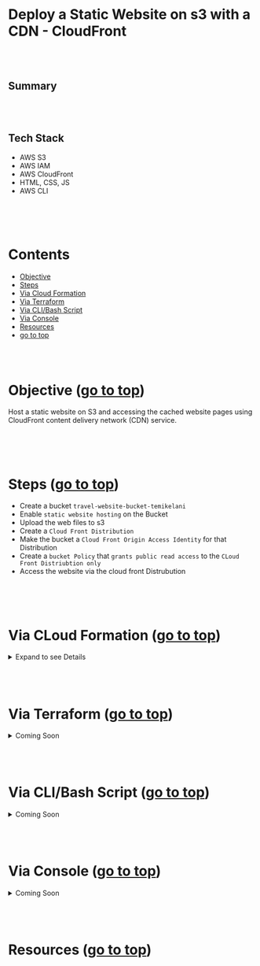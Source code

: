 # Deploy a Static Website on s3 with a CDN - CloudFront <a id ='top'></a>

<br>
<br>

## Summary

<br>
<br>

## Tech Stack

- AWS S3
- AWS IAM
- AWS CloudFront
- HTML, CSS, JS
- AWS CLI

<br>
<br>
<br>

# Contents

- [Objective](#obj)
- [Steps](#steps)
- [Via Cloud Formation](#0)
- [Via Terraform](#1)
- [Via CLI/Bash Script](#2)
- [Via Console](#3)
- [Resources](#res)
- [go to top](#top)

<br>
<br>

# Objective <a id='obj'></a> ([go to top](#top))

Host a static website on S3 and accessing the cached website pages using CloudFront content delivery network (CDN) service.

<br>
<br>
<br>

# Steps <a id='steps'></a> ([go to top](#top))

- Create a bucket `travel-website-bucket-temikelani`
- Enable `static website hosting` on the Bucket
- Upload the web files to s3
- Create a `Cloud Front Distribution`
- Make the bucket a `Cloud Front Origin Access Identity` for that Distribution
- Create a `bucket Policy` that `grants public read access` to the `CLoud Front Distriubtion only`
- Access the website via the cloud front Distrubution

<br>
<br>
<br>

# Via CLoud Formation <a id='0'></a> ([go to top](#top))

<details>
<summary> Expand to see Details </summary>

- Make sure you are in the root directory of this repo `s3-cFront-static-website`
- Run `aws configure` to set up your CLI
- Deploy the [CloudFormation template](./cloudformation/template.yaml) to AWS and save the outputs asn env variables

  - [`create-stack`](https://awscli.amazonaws.com/v2/documentation/api/latest/reference/cloudformation/create-stack.html)

  ```
  export STACK_NAME=travel-website
  ```

  ```
  aws cloudformation create-stack \
  --stack-name $STACK_NAME \
  --template-body file://cloudformation/template.yaml
  ```

- Describe the stack to get the outputs (Bucket name and url, CDN ID and domain name )

  - [`describe-stacks`](https://awscli.amazonaws.com/v2/documentation/api/latest/reference/cloudformation/describe-stacks.html)

  ```
  aws cloudformation describe-stacks --stack-name $STACK_NAME
  ```

  ```
  aws cloudformation describe-stacks --stack-name $STACK_NAME --query "Stacks[].Outputs"
  ```

  ```
  export BUCKET_NAME=$(aws cloudformation describe-stacks --stack-name $STACK_NAME --query "Stacks[*].Outputs[0].OutputValue" --output text)
  ```

  ```
  export CDN_ID=$(aws cloudformation describe-stacks --stack-name $STACK_NAME --query "Stacks[*].Outputs[1].OutputValue" --output text)
  ```

  ```
  export BUCKET_URL=$(aws cloudformation describe-stacks --stack-name $STACK_NAME --query "Stacks[*].Outputs[2].OutputValue" --output text)
  ```

  ```
  export CDN_DOMAIN=$(aws cloudformation describe-stacks --stack-name $STACK_NAME --query "Stacks[*].Outputs[3].OutputValue" --output text)
  ```

- Upload Files to the bucket

  - [`cp`](https://awscli.amazonaws.com/v2/documentation/api/latest/reference/s3/cp.html)

  ```
  aws s3 cp ./web-files s3://$BUCKET_NAME/ --recursive
  ```

- Access the site via the CloudFront Domain Name.

  ```
  curl $CDN_DOMAIN
  ```

  ```bash
  #on mac
  open "http://$CDN_DOMAIN"
  #on linux
  xdg-open "http://$CDN_DOMAIN"
  ```

- Clean Up & Delete All Resources

  - [Empty S3 Bucket](https://docs.aws.amazon.com/AmazonS3/latest/userguide/empty-bucket.html)
  - [`delete-stack`](https://awscli.amazonaws.com/v2/documentation/api/latest/reference/cloudformation/delete-stack.html)

  ```bash
  #empty s3 bucket
  aws s3 rm s3://$BUCKET_NAME --recursive
  ```

  ```bash
  # delete-stack
  aws cloudformation delete-stack --stack-name $STACK_NAME
  ```

</details>

<br>
<br>
<br>

# Via Terraform <a id='1'></a> ([go to top](#top))

<details>
<summary> Coming Soon </summary>
Coming Soon
</details>

<br>
<br>
<br>

# Via CLI/Bash Script<a id='2'></a> ([go to top](#top))

<details>
<summary> Coming Soon </summary>
Coming Soon
</details>

<br>
<br>
<br>

# Via Console <a id='3'></a> ([go to top](#top))

<details>
<summary> Coming Soon </summary>
Coming Soon
</details>

<br>
<br>
<br>

# Resources <a id='res'></a> ([go to top](#top))

<br>
<br>
<br>
